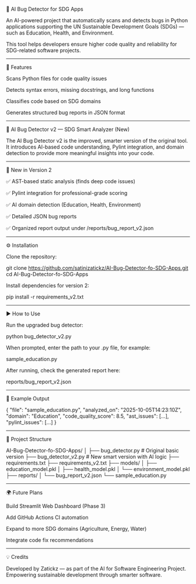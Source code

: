 
🧠 AI Bug Detector for SDG Apps

An AI-powered project that automatically scans and detects bugs in Python applications supporting the UN Sustainable Development Goals (SDGs) — such as Education, Health, and Environment.

This tool helps developers ensure higher code quality and reliability for SDG-related software projects.


---

🚀 Features

Scans Python files for code quality issues

Detects syntax errors, missing docstrings, and long functions

Classifies code based on SDG domains

Generates structured bug reports in JSON format



---

🧩 AI Bug Detector v2 — SDG Smart Analyzer (New)

The AI Bug Detector v2 is the improved, smarter version of the original tool.
It introduces AI-based code understanding, Pylint integration, and domain detection to provide more meaningful insights into your code.


---

🔧 New in Version 2

✅ AST-based static analysis (finds deep code issues)

✅ Pylint integration for professional-grade scoring

✅ AI domain detection (Education, Health, Environment)

✅ Detailed JSON bug reports

✅ Organized report output under /reports/bug_report_v2.json



---

⚙️ Installation

Clone the repository:

git clone https://github.com/satinizatickz/AI-Bug-Detector-fo-SDG-Apps.git
cd AI-Bug-Detector-fo-SDG-Apps

Install dependencies for version 2:

pip install -r requirements_v2.txt


---

▶️ How to Use

Run the upgraded bug detector:

python bug_detector_v2.py

When prompted, enter the path to your .py file, for example:

sample_education.py

After running, check the generated report here:

reports/bug_report_v2.json


---

🧾 Example Output

{
    "file": "sample_education.py",
    "analyzed_on": "2025-10-05T14:23:10Z",
    "domain": "Education",
    "code_quality_score": 8.5,
    "ast_issues": [...],
    "pylint_issues": [...]
}


---

📂 Project Structure

AI-Bug-Detector-fo-SDG-Apps/
│
├── bug_detector.py            # Original basic version
├── bug_detector_v2.py         # New smart version with AI logic
├── requirements.txt
├── requirements_v2.txt
├── models/
│   ├── education_model.pkl
│   ├── health_model.pkl
│   └── environment_model.pkl
├── reports/
│   └── bug_report_v2.json
└── sample_education.py


---

🌍 Future Plans

Build Streamlit Web Dashboard (Phase 3)

Add GitHub Actions CI automation

Expand to more SDG domains (Agriculture, Energy, Water)

Integrate code fix recommendations



---

💡 Credits

Developed by Zatickz — as part of the AI for Software Engineering Project.
Empowering sustainable development through smarter software.

